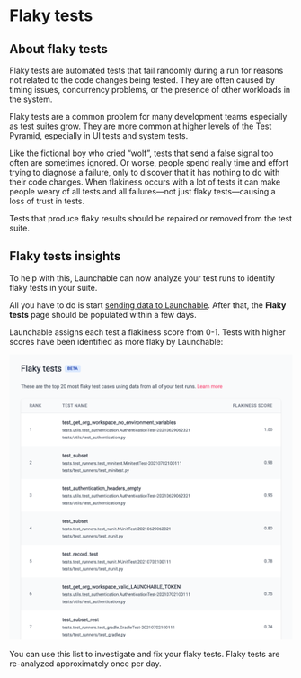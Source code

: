 # Flaky tests

## About flaky tests

Flaky tests are automated tests that fail randomly during a run for reasons not related to the code changes being tested. They are often caused by timing issues, concurrency problems, or the presence of other workloads in the system.

Flaky tests are a common problem for many development teams especially as test suites grow. They are more common at higher levels of the Test Pyramid, especially in UI tests and system tests.

Like the fictional boy who cried “wolf”, tests that send a false signal too often are sometimes ignored. Or worse, people spend really time and effort trying to diagnose a failure, only to discover that it has nothing to do with their code changes. When flakiness occurs with a lot of tests it can make people weary of all tests and all failures—not just flaky tests—causing a loss of trust in tests.

Tests that produce flaky results should be repaired or removed from the test suite.

## Flaky tests insights

To help with this, Launchable can now analyze your test runs to identify flaky tests in your suite.

All you have to do is start [sending data to Launchable](../sending-data-to-launchable/). After that, the **Flaky tests** page should be populated within a few days.

Launchable assigns each test a flakiness score from 0-1. Tests with higher scores have been identified as more flaky by Launchable:

![Flaky tests insights](../.gitbook/assets/flaky-tests-insights-screenshot.png)

You can use this list to investigate and fix your flaky tests. Flaky tests are re-analyzed approximately once per day.


